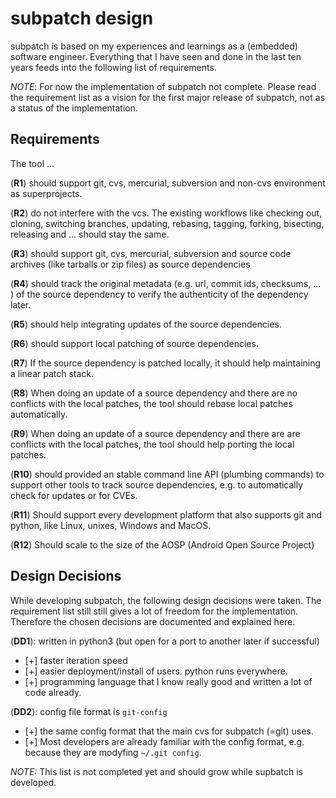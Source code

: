 # subpatch design

subpatch is based on my experiences and learnings as a (embedded) software
engineer. Everything that I have seen and done in the last ten years feeds into
the following list of requirements.

*NOTE*: For now the implementation of subpatch not complete. Please read the
requirement list as a vision for the first major release of subpatch, not as a
status of the implementation.


## Requirements

The tool …

(**R1**) should support git, cvs, mercurial, subversion and non-cvs environment
as superprojects.

(**R2**) do not interfere with the vcs. The existing workflows
like checking out, cloning, switching branches, updating, rebasing, tagging,
forking, bisecting, releasing and ... should stay the same.

(**R3**) should support git, cvs, mercurial, subversion and source
code archives (like tarballs or zip files) as source dependencies

(**R4**) should track the original metadata (e.g. url, commit ids,
checksums, ... ) of the source dependency to verify the authenticity of the
dependency later.

(**R5**) should help integrating updates of the source dependencies.

(**R6**) should support local patching of source dependencies.

(**R7**) If the source dependency is patched locally, it should help
maintaining a linear patch stack.

(**R8**) When doing an update of a source dependency and there are no conflicts
with the local patches, the tool should rebase local patches automatically.

(**R9**) When doing an update of a source dependency and there are are conflicts
with the local patches, the tool should help porting the local patches.

(**R10**) should provided an stable command line API (plumbing commands) to
support other tools to track source dependencies, e.g. to automatically check
for updates or for CVEs.

(**R11**) Should support every development platform that also supports git and
python, like Linux, unixes, Windows and MacOS.

(**R12**) Should scale to the size of the AOSP (Android Open Source Project)


## Design Decisions

While developing subpatch, the following design decisions were taken. The
requirement list still still gives a lot of freedom for the implementation.
Therefore the chosen decisions are documented and explained here.

(**DD1**): written in python3 (but open for a port to another later if successful)

* [+] faster iteration speed
* [+] easier deployment/install of users. python runs everywhere.
* [+] programming language that I know really good and written a lot of code
  already.

(**DD2**): config file format is `git-config`

* [+] the same config format that the main cvs for subpatch (=git) uses.
* [+] Most developers are already familiar with the config format, e.g. because
  they are modyfing `~/.git config`.

*NOTE:* This list is not completed yet and should grow while supbatch is developed.
